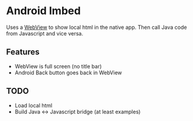 # Android Imbed

Uses a [WebView](http://developer.android.com/reference/android/webkit/WebView.html) to show local html in the native app. Then call Java code from Javascript and vice versa.

## Features
* WebView is full screen (no title bar)
* Android Back button goes back in WebView

## TODO
* Load local html
* Build Java <-> Javascript bridge (at least examples)

